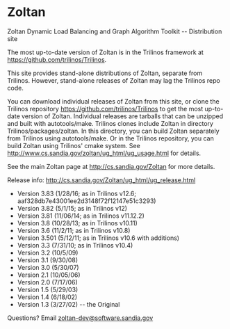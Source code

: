 # Zoltan
Zoltan Dynamic Load Balancing and Graph Algorithm Toolkit -- Distribution site

The most up-to-date version of Zoltan is in the Trilinos framework at https://github.com/trilinos/Trilinos.  

This site provides stand-alone distributions of Zoltan, separate from Trilinos.  However, stand-alone releases of Zoltan may lag the Trilinos repo code. 

You can download individual releases of Zoltan from this site, or clone the Trilinos repository https://github.com/trilinos/Trilinos to get the most up-to-date version of Zoltan.  Individual releases are tarballs that can be unzipped and built with autotools/make.  Trilinos clones include Zoltan in directory Trilinos/packages/zoltan.  In this directory, you can 
build Zoltan separately from Trilinos using autotools/make.  Or in the Trilinos repository, you can build Zoltan using Trilinos' cmake system.
See http://www.cs.sandia.gov/zoltan/ug_html/ug_usage.html for details.

See the main Zoltan page at http://cs.sandia.gov/Zoltan for more details.

Release info:  http://cs.sandia.gov/Zoltan/ug_html/ug_release.html
* Version 3.83 (1/28/16; as in Trilinos v12.6; aaf328db7e43001ee2d3148f72f12147e51c3293)
* Version 3.82 (5/1/15; as in Trilinos v12)
* Version 3.81 (11/06/14; as in Trilinos v11.12.2)
* Version 3.8 (10/28/13; as in Trilinos v10.11)
* Version 3.6 (11/2/11; as in Trilinos v10.8)
* Version 3.501 (5/12/11; as in Trilinos v10.6 with additions) 
* Version 3.3 (7/31/10; as in Trilinos v10.4)
* Version 3.2 (10/5/09)
* Version 3.1 (9/30/08)
* Version 3.0 (5/30/07)
* Version 2.1 (10/05/06)
* Version 2.0 (7/17/06)
* Version 1.5 (5/29/03)
* Version 1.4 (6/18/02)
* Version 1.3 (3/27/02) -- the Original

Questions?  Email zoltan-dev@software.sandia.gov
